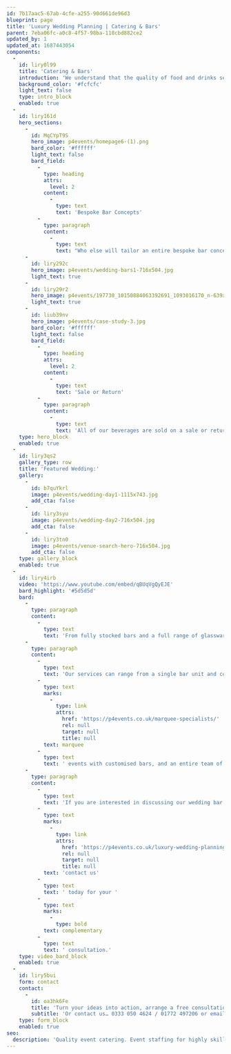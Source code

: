 ```yaml
---
id: 7b17aac5-67ab-4cfe-a255-90d661de96d3
blueprint: page
title: 'Luxury Wedding Planning | Catering & Bars'
parent: 7eba06fc-a0c8-4f57-98ba-118cbd882ce2
updated_by: 1
updated_at: 1687443054
components:
  -
    id: liry0l99
    title: 'Catering & Bars'
    introduction: 'We understand that the quality of food and drinks served at your wedding is a huge part of your overall experience. It’s for this reason that we only use the finest selection of tried and trusted caterers, along with our highly skilled cocktail bar staff and wine merchants. Ensuring you get the highest quality, for the best price possible.'
    background_color: '#fcfcfc'
    light_text: false
    type: intro_block
    enabled: true
  -
    id: liry161d
    hero_sections:
      -
        id: MqCYpT9S
        hero_image: p4events/homepage6-(1).png
        bard_color: '#ffffff'
        light_text: false
        bard_field:
          -
            type: heading
            attrs:
              level: 2
            content:
              -
                type: text
                text: 'Bespoke Bar Concepts'
          -
            type: paragraph
            content:
              -
                type: text
                text: "Who else will tailor an entire bespoke bar concept around your individual wedding theme? Creating a personalised cocktail menu, which once finalised, will be executed to\_perfection by our expertly trained mixologists. Leaving you and your guests wowed with a unique cocktail experience."
      -
        id: liry292c
        hero_image: p4events/wedding-bars1-716x504.jpg
        light_text: true
      -
        id: liry29r2
        hero_image: p4events/197730_10150884063392691_1093016170_n-639x504.jpg
        light_text: true
      -
        id: liub39nv
        hero_image: p4events/case-study-3.jpg
        bard_color: '#ffffff'
        light_text: false
        bard_field:
          -
            type: heading
            attrs:
              level: 2
            content:
              -
                type: text
                text: 'Sale or Return'
          -
            type: paragraph
            content:
              -
                type: text
                text: 'All of our beverages are sold on a sale or return basis, meaning you never need to worry about purchasing too much stock, or even worse, running out! We will ensure we over order the highest quality stock to meet your budget requirements so that your only concern is having fun.'
    type: hero_block
    enabled: true
  -
    id: liry3qs2
    gallery_type: row
    title: 'Featured Wedding:'
    gallery:
      -
        id: b7quYkrl
        image: p4events/wedding-day1-1115x743.jpg
        add_cta: false
      -
        id: liry3syu
        image: p4events/wedding-day2-716x504.jpg
        add_cta: false
      -
        id: liry3tn0
        image: p4events/venue-search-hero-716x504.jpg
        add_cta: false
    type: gallery_block
    enabled: true
  -
    id: liry4irb
    video: 'https://www.youtube.com/embed/qBUqVgQyEJE'
    bard_highlight: '#5d5d5d'
    bard:
      -
        type: paragraph
        content:
          -
            type: text
            text: 'From fully stocked bars and a full range of glassware, to mixologists, hosts and hostesses – there’s no job too large or too small.'
      -
        type: paragraph
        content:
          -
            type: text
            text: 'Our services can range from a single bar unit and cocktail bartender for a small number of select guests, right the way through to large '
          -
            type: text
            marks:
              -
                type: link
                attrs:
                  href: 'https://p4events.co.uk/marquee-specialists/'
                  rel: null
                  target: null
                  title: null
            text: marquee
          -
            type: text
            text: ' events with customised bars, and an entire team of hospitality staff.'
      -
        type: paragraph
        content:
          -
            type: text
            text: 'If you are interested in discussing our wedding bar service in more detail, please '
          -
            type: text
            marks:
              -
                type: link
                attrs:
                  href: 'https://p4events.co.uk/luxury-wedding-planning/wedding-enquiry/'
                  rel: null
                  target: null
                  title: null
            text: 'contact us'
          -
            type: text
            text: ' today for your '
          -
            type: text
            marks:
              -
                type: bold
            text: complementary
          -
            type: text
            text: ' consultation.'
    type: video_bard_block
    enabled: true
  -
    id: liry5bui
    form: contact
    contact:
      -
        id: oa3hk6Fe
        title: 'Turn your ideas into action, arrange a free consultation'
        subtitle: 'Or contact us… 0333 050 4624 / 01772 497206 or email us: info@p4events.co.uk'
    type: form_block
    enabled: true
seo:
  description: 'Quality event catering. Event staffing for highly skilled cocktail bar staff & wine merchants. Luxury & large scale event catering in the UK.'
---
```

